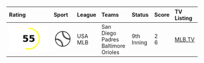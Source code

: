 | Rating                                                                                                                                 | Sport                                                                                                            | League     | Teams                                 | Status     | Score   | TV Listing                                                 |
|:---------------------------------------------------------------------------------------------------------------------------------------|:-----------------------------------------------------------------------------------------------------------------|:-----------|:--------------------------------------|:-----------|:--------|:-----------------------------------------------------------|
| <img src="https://raw.githubusercontent.com/BlakeDuncan25/Donut-SVG-Ratings/bac4e4a278175106499642192132b1786a9aec38/55.svg" alt="55"> | <img src="https://raw.githubusercontent.com/BlakeDuncan25/Donut-SVG-Ratings/master/baseball.png" alt="Baseball"> | USA<br>MLB | San Diego Padres<br>Baltimore Orioles | 9th Inning | 2<br>6  | <a href="https://www.mlb.com/live-stream-games">MLB.TV</a> |